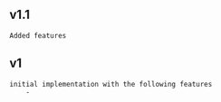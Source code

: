 




## v1.1
    Added features

## v1
    initial implementation with the following features
        - 